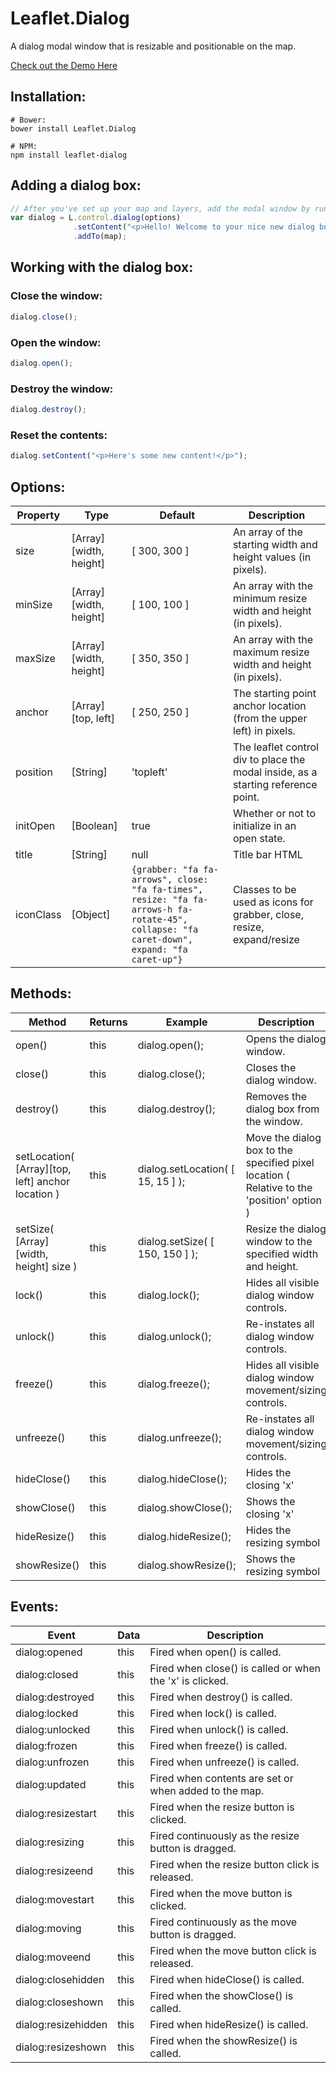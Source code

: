 # Leaflet.Dialog

A dialog modal window that is resizable and positionable on the map.

[Check out the Demo Here](http://nbtsolutions.github.io/Leaflet.Dialog/)

## Installation:

````shell
# Bower:
bower install Leaflet.Dialog
````

````shell
# NPM:
npm install leaflet-dialog
````

## Adding a dialog box:

````js
// After you've set up your map and layers, add the modal window by running:
var dialog = L.control.dialog(options)
              .setContent("<p>Hello! Welcome to your nice new dialog box!</p>")
              .addTo(map);
````

## Working with the dialog box:

### Close the window:

````js
dialog.close();
````

### Open the window:

````js
dialog.open();
````

### Destroy the window:

````js
dialog.destroy();
````

### Reset the contents:

````js
dialog.setContent("<p>Here's some new content!</p>");
````

## Options:

| Property | Type | Default | Description
| --- | --- | --- | ---
| size | [Array][width, height] | [ 300, 300 ] | An array of the starting width and height values (in pixels).
| minSize | [Array][width, height] | [ 100, 100 ] | An array with the minimum resize width and height (in pixels).
| maxSize | [Array][width, height] | [ 350, 350 ] | An array with the maximum resize width and height (in pixels).
| anchor | [Array][top, left] | [ 250, 250 ] | The starting point anchor location (from the upper left) in pixels.
| position | [String] | 'topleft' | The leaflet control div to place the modal inside, as a starting reference point.
| initOpen | [Boolean] | true | Whether or not to initialize in an open state.
| title | [String] |null | Title bar HTML
| iconClass | [Object] |`{grabber: "fa fa-arrows", close: "fa fa-times", resize: "fa fa-arrows-h fa-rotate-45", collapse: "fa caret-down", expand: "fa caret-up"}` | Classes to be used as icons for grabber, close, resize, expand/resize

## Methods:

| Method | Returns | Example | Description
| --- | --- | --- | ---
| open() | this | dialog.open(); | Opens the dialog window.
| close() | this | dialog.close(); | Closes the dialog window.
| destroy() | this | dialog.destroy(); | Removes the dialog box from the window.
| setLocation( [Array][top, left] anchor location ) | this | dialog.setLocation( [ 15, 15 ] ); | Move the dialog box to the specified pixel location ( Relative to the 'position' option )
| setSize( [Array][width, height] size ) | this | dialog.setSize( [ 150, 150 ] ); | Resize the dialog window to the specified width and height.
| lock() | this | dialog.lock(); | Hides all visible dialog window controls.
| unlock() | this | dialog.unlock(); | Re-instates all dialog window controls.
| freeze() | this | dialog.freeze(); | Hides all visible dialog window movement/sizing controls.
| unfreeze() | this | dialog.unfreeze(); | Re-instates all dialog window movement/sizing controls.
| hideClose() | this | dialog.hideClose(); | Hides the closing 'x'
| showClose() | this | dialog.showClose(); | Shows the closing 'x'
| hideResize() | this | dialog.hideResize(); | Hides the resizing symbol
| showResize() | this | dialog.showResize(); | Shows the resizing symbol

## Events:

| Event | Data | Description
| --- | --- | ---
| dialog:opened | this | Fired when open() is called.
| dialog:closed | this | Fired when close() is called or when the 'x' is clicked.
| dialog:destroyed | this | Fired when destroy() is called.
| dialog:locked | this | Fired when lock() is called.
| dialog:unlocked | this | Fired when unlock() is called.
| dialog:frozen | this | Fired when freeze() is called.
| dialog:unfrozen | this | Fired when unfreeze() is called.
| dialog:updated | this | Fired when contents are set or when added to the map.
| dialog:resizestart | this | Fired when the resize button is clicked.
| dialog:resizing | this | Fired continuously as the resize button is dragged.
| dialog:resizeend | this | Fired when the resize button click is released.
| dialog:movestart | this | Fired when the move button is clicked.
| dialog:moving | this | Fired continuously as the move button is dragged.
| dialog:moveend | this | Fired when the move button click is released.
| dialog:closehidden | this | Fired when hideClose() is called.
| dialog:closeshown | this | Fired when the showClose() is called.
| dialog:resizehidden | this | Fired when hideResize() is called.
| dialog:resizeshown | this | Fired when the showResize() is called.

